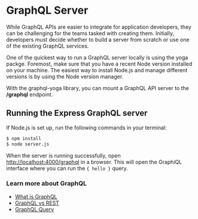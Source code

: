 # GraphQL Server

While GraphQL APIs are easier to integrate for application developers, they can be challenging for the teams tasked with creating them. Initially, developers must decide whether to build a server from scratch or use one of the existing GraphQL services.

One of the quickest way to run a GraphQL server locally is using the yoga packge. Foremost, make sure that you have a recent Node version installed on your machine. The easiest way to install Node.js and manage different versions is by using the Node version manager.

With the graphql-yoga library, you can mount a GraphQL API server to the **/graphql** endpoint.

## Running the Express GraphQL server

If Node.js is set up, run the following commands in your terminal:

```bash
$ npm install
$ node server.js
```

When the server is running successfully, open [http://localhost:4000/graphql](http://localhost:4000/graphql) in a browser. This will open the GraphiQL interface where you can run the `{ hello }` query.

### Learn more about GraphQL

- [What is GraphQL](https://graphapi.com/learn/graphql)
- [GraphQL vs REST](https://graphapi.com/learn/graphql/vs-rest)
- [GraphQL Query](https://graphapi.com/learn/graphql/query)

